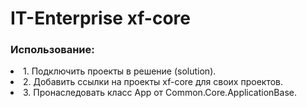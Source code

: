 # IT-Enterprise xf-core
<h3>Использование:</h3>
<li>1. Подключить проекты в решение (solution).</li>
<li>2. Добавить ссылки на проекты xf-core для своих проектов.</li>
<li>3. Пронаследовать класс App от Common.Core.ApplicationBase.</li>
